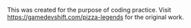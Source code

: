 This was created for the purpose of coding practice.
Visit https://gamedevshift.com/pizza-legends for the original work.
